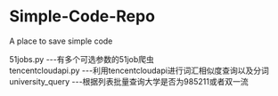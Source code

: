 # Simple-Code-Repo
 A place to save simple code
 
51jobs.py ---有多个可选参数的51job爬虫  
tencentcloudapi.py ---利用tencentcloudapi进行词汇相似度查询以及分词  
university_query ---根据列表批量查询大学是否为985211或者双一流  
